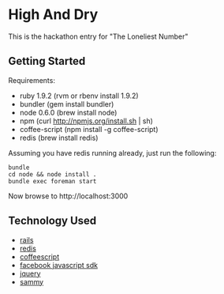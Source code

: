 # High And Dry

This is the hackathon entry for "The Loneliest Number"

## Getting Started

Requirements:

* ruby 1.9.2 (rvm or rbenv install 1.9.2)
* bundler (gem install bundler)
* node 0.6.0 (brew install node)
* npm (curl http://npmjs.org/install.sh | sh)
* coffee-script (npm install -g coffee-script)
* redis (brew install redis)

Assuming you have redis running already, just run the following:

    bundle
    cd node && node install .
    bundle exec foreman start

Now browse to http://localhost:3000

## Technology Used

* [rails](http://guides.rails.info)
* [redis](http://redis.io)
* [coffeescript](http://jashkenas.github.com/coffee-script)
* [facebook javascript sdk](http://developers.facebook.com/docs/reference/javascript/)
* [jquery](http://jquery.com)
* [sammy](http://sammyjs.org)
